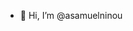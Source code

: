 - 👋 Hi, I’m @asamuelninou

<!---
asamuelninou/asamuelninou is a ✨ special ✨ repository because its `README.md` (this file) appears on your GitHub profile.
You can click the Preview link to take a look at your changes.
--->
